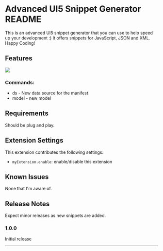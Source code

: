 # Advanced UI5 Snippet Generator README

This is an advanced UI5 snippet generator that you can use to help speed up your development :) It offers snippets for JavaScript, JSON and XML. Happy Coding!

## Features

![](https://media.giphy.com/media/RNclGKbxvSiwenXHzR/giphy.gif)

### Commands:
* ds - New data source for the manifest
* model - new model 

## Requirements

Should be plug and play.

## Extension Settings

This extension contributes the following settings:

* `myExtension.enable`: enable/disable this extension

## Known Issues

None that I'm aware of.

## Release Notes

Expect minor releases as new snippets are added.

### 1.0.0

Initial release


-----------------------------------------------------------------------------------------------------------


